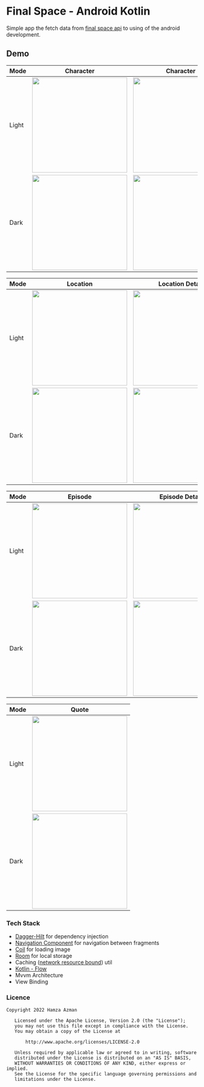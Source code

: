 # Final Space - Android Kotlin

Simple app the fetch data from [final space api]("https://finalspaceapi.com/") to using of the android development.

## Demo


| Mode  | Character                                                   | Character                                            |
|-------|--------------------------------------------------------------|-----------------------------------------------------------------|
| Light | <img src="https://raw.githubusercontent.com/hamzaazman/Kotlin-Final-Space/main/app/screenshots/light/character_home.png" width="250"> | <img src="https://raw.githubusercontent.com/hamzaazman/Kotlin-Final-Space/main/app/screenshots/light/character_detail.png" width="250">     | 
| Dark  | <img src="https://raw.githubusercontent.com/hamzaazman/Kotlin-Final-Space/main/app/screenshots/dark/character_home.png" width="250">  | <img src="https://raw.githubusercontent.com/hamzaazman/Kotlin-Final-Space/main/app/screenshots/dark/character_detail.png" width="250">| 

| Mode  | Location                                                   | Location Detail                                             | Bottom Sheet                                                |
|-------|------------------------------------------------------------|---------------------------------------------------------------|----------------------------------------------------------------|
| Light | <img src="https://raw.githubusercontent.com/hamzaazman/Kotlin-Final-Space/main/app/screenshots/light/location_home.png" width="250">       | <img src="https://raw.githubusercontent.com/hamzaazman/Kotlin-Final-Space/main/app/screenshots/light/location_detail.png" width="250">     | <img src="https://github.com/hamzaazman/Kotlin-Final-Space/blob/main/app/screenshots/light/location_detail_bottom_sheet.png" width="250">     |
| Dark  | <img src="https://raw.githubusercontent.com/hamzaazman/Kotlin-Final-Space/main/app/screenshots/dark/location_home.png" width="250">  | <img src="https://raw.githubusercontent.com/hamzaazman/Kotlin-Final-Space/main/app/screenshots/dark/location_detail.png" width="250">| <img src="https://raw.githubusercontent.com/hamzaazman/Kotlin-Final-Space/main/app/screenshots/dark/location_detail_bottom_sheet.png" width="250">|

| Mode  | Episode                                                  | Episode Detail                                            |
|-------|------------------------------------------------------------|----------------------------------------------------------------|
| Light | <img src="https://raw.githubusercontent.com/hamzaazman/Kotlin-Final-Space/main/app/screenshots/light/location_home.png" width="250">      | <img src="https://github.com/hamzaazman/Kotlin-Final-Space/blob/main/app/screenshots/light/episode_detail.png" width="250">     | 
| Dark  | <img src="https://raw.githubusercontent.com/hamzaazman/Kotlin-Final-Space/main/app/screenshots/dark/location_home.png" width="250"> | <img src="https://raw.githubusercontent.com/hamzaazman/Kotlin-Final-Space/main/app/screenshots/dark/episode_detail.png" width="250">|

| Mode  | Quote                                                  | 
|-------|-----------------------------------------------------------|
| Light | <img src="https://raw.githubusercontent.com/hamzaazman/Kotlin-Final-Space/main/app/screenshots/light/quote_home.png" width="250">      | 
| Dark  | <img src="https://raw.githubusercontent.com/hamzaazman/Kotlin-Final-Space/main/app/screenshots/dark/quote_home.png" width="250"> | 

### Tech Stack

- [Dagger-Hilt](https://developer.android.com/training/dependency-injection/hilt-android) for dependency injection
- [Navigation Component](https://developer.android.com/guide/navigation) for navigation between fragments
- [Coil](https://coil-kt.github.io/coil/) for loading image
- [Room](https://developer.android.com/training/data-storage/room) for local storage
- Caching ([network resource bound](https://github.com/Carrieukie/Candy-Network-Bound-Resource)) util
- [Kotlin - Flow](https://developer.android.com/kotlin/flow)
- Mvvm Architecture
- View Binding

### Licence
```
Copyright 2022 Hamza Azman

   Licensed under the Apache License, Version 2.0 (the "License");
   you may not use this file except in compliance with the License.
   You may obtain a copy of the License at

       http://www.apache.org/licenses/LICENSE-2.0

   Unless required by applicable law or agreed to in writing, software
   distributed under the License is distributed on an "AS IS" BASIS,
   WITHOUT WARRANTIES OR CONDITIONS OF ANY KIND, either express or implied.
   See the License for the specific language governing permissions and
   limitations under the License.
```
